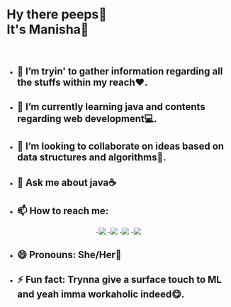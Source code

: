 <p align='center'><b><h1> Hy there peeps👋<br> It's Manisha🍕</h1></b></p><br>
    
    
  
- <b><h2>🔭 I’m tryin' to gather information regarding all the stuffs within my reach❤.</h2></b>
- <b><h2>🌱 I’m currently learning java and contents regarding web development💻.</h2></b>
- <b><h2>👯 I’m looking to collaborate on ideas based on data structures and algorithms📖.</h2></b>
- <b><h2>💬 Ask me about java☕</h2></b> 
- <b> <h2>📫 How to reach me: </h2></b>
<p align='center'>
-<a href = "https://www.linkedin.com/in/manisha-parichha-b528131bb/"><img src="https://img.icons8.com/cute-clipart/45/000000/linkedin.png"/></a>
-<a href = "https://twitter.com/Pmanny31"><img src="https://img.icons8.com/cotton/45/000000/twitter.png"/></a>
-<a href = "https://www.instagram.com/manisha_parichha/"><img src="https://img.icons8.com/color/45/000000/instagram-new.png"/></a>
-<a href = "https://www.facebook.com/angel.myra.908"><img src="https://img.icons8.com/fluent/48/000000/facebook-new.png"/></a></p>
    
- <b><h2>😄 Pronouns: She/Her🎀</h2></b>
- <b><h2> ⚡ Fun fact: Trynna give a surface touch to ML and yeah imma workaholic indeed😋.</h2></b>




